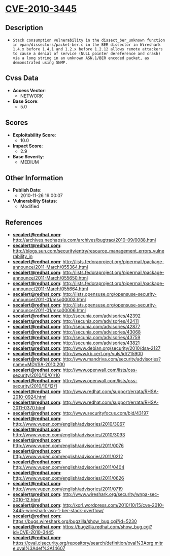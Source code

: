 
# [CVE-2010-3445](http://archives.neohapsis.com/archives/bugtraq/2010-09/0088.html)

## Description

- `Stack consumption vulnerability in the dissect_ber_unknown function in epan/dissectors/packet-ber.c in the BER dissector in Wireshark 1.4.x before 1.4.1 and 1.2.x before 1.2.12 allows remote attackers to cause a denial of service (NULL pointer dereference and crash) via a long string in an unknown ASN.1/BER encoded packet, as demonstrated using SNMP.`

## Cvss Data

- **Access Vector**:
  - NETWORK
- **Base Score**:
  - 5.0

## Scores

- **Exploitability Score**:
  - 10.0
- **Impact Score**:
  - 2.9
- **Base Severity**:
  - MEDIUM

## Other Information

- **Publish Date**:
  - 2010-11-26 19:00:07
- **Vulnerability Status**:
  - Modified

## References

- **secalert@redhat.com**: http://archives.neohapsis.com/archives/bugtraq/2010-09/0088.html
- **secalert@redhat.com**: http://blogs.sun.com/security/entry/resource_management_errors_vulnerability_in
- **secalert@redhat.com**: http://lists.fedoraproject.org/pipermail/package-announce/2011-March/055364.html
- **secalert@redhat.com**: http://lists.fedoraproject.org/pipermail/package-announce/2011-March/055650.html
- **secalert@redhat.com**: http://lists.fedoraproject.org/pipermail/package-announce/2011-March/055664.html
- **secalert@redhat.com**: http://lists.opensuse.org/opensuse-security-announce/2011-01/msg00003.html
- **secalert@redhat.com**: http://lists.opensuse.org/opensuse-security-announce/2011-01/msg00006.html
- **secalert@redhat.com**: http://secunia.com/advisories/42392
- **secalert@redhat.com**: http://secunia.com/advisories/42411
- **secalert@redhat.com**: http://secunia.com/advisories/42877
- **secalert@redhat.com**: http://secunia.com/advisories/43068
- **secalert@redhat.com**: http://secunia.com/advisories/43759
- **secalert@redhat.com**: http://secunia.com/advisories/43821
- **secalert@redhat.com**: http://www.debian.org/security/2010/dsa-2127
- **secalert@redhat.com**: http://www.kb.cert.org/vuls/id/215900
- **secalert@redhat.com**: http://www.mandriva.com/security/advisories?name=MDVSA-2010:200
- **secalert@redhat.com**: http://www.openwall.com/lists/oss-security/2010/10/01/10
- **secalert@redhat.com**: http://www.openwall.com/lists/oss-security/2010/10/12/1
- **secalert@redhat.com**: http://www.redhat.com/support/errata/RHSA-2010-0924.html
- **secalert@redhat.com**: http://www.redhat.com/support/errata/RHSA-2011-0370.html
- **secalert@redhat.com**: http://www.securityfocus.com/bid/43197
- **secalert@redhat.com**: http://www.vupen.com/english/advisories/2010/3067
- **secalert@redhat.com**: http://www.vupen.com/english/advisories/2010/3093
- **secalert@redhat.com**: http://www.vupen.com/english/advisories/2011/0076
- **secalert@redhat.com**: http://www.vupen.com/english/advisories/2011/0212
- **secalert@redhat.com**: http://www.vupen.com/english/advisories/2011/0404
- **secalert@redhat.com**: http://www.vupen.com/english/advisories/2011/0626
- **secalert@redhat.com**: http://www.vupen.com/english/advisories/2011/0719
- **secalert@redhat.com**: http://www.wireshark.org/security/wnpa-sec-2010-12.html
- **secalert@redhat.com**: http://xorl.wordpress.com/2010/10/15/cve-2010-3445-wireshark-asn-1-ber-stack-overflow/
- **secalert@redhat.com**: https://bugs.wireshark.org/bugzilla/show_bug.cgi?id=5230
- **secalert@redhat.com**: https://bugzilla.redhat.com/show_bug.cgi?id=CVE-2010-3445
- **secalert@redhat.com**: https://oval.cisecurity.org/repository/search/definition/oval%3Aorg.mitre.oval%3Adef%3A14607
